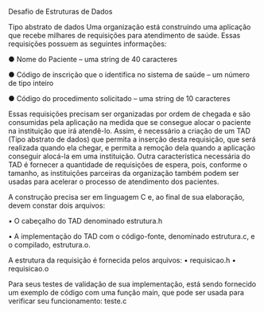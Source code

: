 Desafio de Estruturas de Dados

Tipo abstrato de dados
Uma organização está construindo uma aplicação que recebe milhares de requisições para
atendimento de saúde. Essas requisições possuem as seguintes informações:

● Nome do Paciente – uma string de 40 caracteres

● Código de inscrição que o identifica no sistema de saúde – um número de
tipo inteiro

● Código do procedimento solicitado – uma string de 10 caracteres

Essas requisições precisam ser organizadas por ordem de chegada e são consumidas pela
aplicação na medida que se consegue alocar o paciente na instituição que irá atendê-lo. Assim,
é necessário a criação de um TAD (Tipo abstrato de dados) que permita a inserção desta
requisição, que será realizada quando ela chegar, e permita a remoção dela quando a aplicação
conseguir alocá-la em uma instituição.
Outra característica necessária do TAD é fornecer a quantidade de requisições de espera, pois,
conforme o tamanho, as instituições parceiras da organização também podem ser usadas para
acelerar o processo de atendimento dos pacientes.

A construção precisa ser em linguagem C e, ao final de sua elaboração, devem constar dois
arquivos:

• O cabeçalho do TAD denominado estrutura.h

• A implementação do TAD com o código-fonte, denominado estrutura.c, e o
compilado, estrutura.o.

A estrutura da requisição é fornecida pelos arquivos:
• requisicao.h
• requisicao.o

Para seus testes de validação de sua implementação, está sendo fornecido um exemplo de
código com uma função main, que pode ser usada para verificar seu funcionamento:
teste.c

